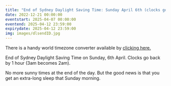```yaml
---
title: "End of Sydney Daylight Saving Time: Sunday April 6th (clocks go back 1hr)"
date: 2022-12-21 00:00:00
eventstart: 2025-04-07 00:00:00
eventend: 2025-04-12 23:59:00
expirydate: 2025-04-12 23:59:00
img: images/dlsendID.jpg
---
```


There is a handy world timezone converter available by [clicking here.](https://www.timeanddate.com/worldclock/converter.html)

End of Sydney Daylight Saving Time on Sunday, 6th April.
Clocks go back by 1 hour (3am becomes 2am).

No more sunny times at the end of the day. But the good news is that you get an extra-long sleep that Sunday morning.